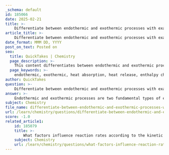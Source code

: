 ```yaml
---
_schema: default
id: 185066
date: 2025-02-21
title: >-
    Differentiate between endothermic and exothermic processes with examples.
article_title: >-
    Differentiate between endothermic and exothermic processes with examples.
date_format: MMM DD, YYYY
post_on_text: Posted on
seo:
  title: QuickTakes | Chemistry
  page_description: >-
    This content differentiates between endothermic and exothermic processes, describing their definitions, enthalpy changes, and providing examples such as melting ice for endothermic and combustion of fuels for exothermic.
  page_keywords: >-
    endothermic, exothermic, heat absorption, heat release, enthalpy change, melting of ice, evaporation, combustion, respiration, ionic compounds
author: QuickTakes
question: >-
    Differentiate between endothermic and exothermic processes with examples.
answer: >-
    Endothermic and exothermic processes are two fundamental types of energy changes that occur during chemical reactions and physical changes. Here’s a detailed differentiation between the two, along with examples:\n\n### Endothermic Processes\n- **Definition**: Endothermic processes are reactions or changes that absorb heat from their surroundings. This absorption of energy results in a decrease in the temperature of the surrounding environment.\n- **Enthalpy Change**: The enthalpy change ($\Delta H$) for endothermic reactions is positive, indicating that the energy of the products is greater than that of the reactants.\n- **Examples**:\n  1. **Melting of Ice**: When ice melts, it absorbs heat from the environment to break the hydrogen bonds between water molecules, resulting in a phase change from solid to liquid.\n     $$\n     \text{Ice} \rightarrow \text{Water} + \text{energy} \quad (\Delta H > 0)\n     $$\n  2. **Evaporation of Water**: The process of water evaporating into vapor is also endothermic, as it requires energy to overcome intermolecular forces.\n  3. **Dissolving Ammonium Chloride**: When ammonium chloride (NH₄Cl) dissolves in water, it absorbs heat, leading to a cooling effect.\n\n### Exothermic Processes\n- **Definition**: Exothermic processes are reactions or changes that release energy, primarily in the form of heat, to the surroundings. This release of energy results in an increase in the temperature of the surrounding environment.\n- **Enthalpy Change**: The enthalpy change ($\Delta H$) for exothermic reactions is negative, indicating that the energy of the products is lower than that of the reactants.\n- **Examples**:\n  1. **Combustion of Fuels**: The combustion of hydrocarbons, such as methane, is a classic example of an exothermic reaction. The reaction can be represented as:\n     $$\n     CH_4 + 2O_2 \rightarrow CO_2 + 2H_2O + \text{energy} \quad (\Delta H < 0)\n     $$\n  2. **Respiration**: The metabolic process in which glucose is oxidized to produce energy, carbon dioxide, and water is exothermic.\n  3. **Formation of Ionic Compounds**: The formation of ionic compounds from their constituent elements often releases energy, making it an exothermic process.\n\n### Summary\nIn summary, the key difference between endothermic and exothermic processes lies in the direction of energy transfer:\n- **Endothermic**: Absorbs heat, $\Delta H > 0$ (e.g., melting of ice).\n- **Exothermic**: Releases heat, $\Delta H < 0$ (e.g., combustion of methane).\n\nUnderstanding these processes is crucial in fields such as thermodynamics, chemistry, and various industrial applications, as they dictate the energy dynamics of reactions and phase changes.
subject: Chemistry
file_name: differentiate-between-endothermic-and-exothermic-processes-with-examples.md
url: /learn/chemistry/questions/differentiate-between-endothermic-and-exothermic-processes-with-examples
score: -1.0
related_article1:
    id: 185079
    title: >-
        What factors influence reaction rates according to the kinetic theory?
    subject: Chemistry
    url: /learn/chemistry/questions/what-factors-influence-reaction-rates-according-to-the-kinetic-theory
---
```


&nbsp;